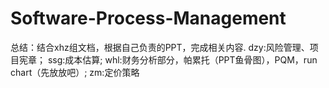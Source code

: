 # Software-Process-Management
总结：结合xhz组文档，根据自己负责的PPT，完成相关内容.
dzy:风险管理、项目宪章；
ssg:成本估算;
whl:财务分析部分，帕累托（PPT鱼骨图），PQM，run chart（先放放吧）;
zm:定价策略
